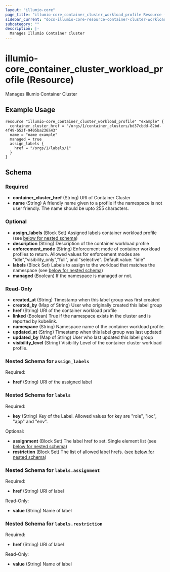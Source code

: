 ```yaml
---
layout: "illumio-core"
page_title: "illumio-core_container_cluster_workload_profile Resource - terraform-provider-illumio-core"
sidebar_current: "docs-illumio-core-resource-container-cluster-workload-profile"
subcategory: ""
description: |-
  Manages Illumio Container Cluster
---
```


# illumio-core_container_cluster_workload_profile (Resource)

Manages Illumio Container Cluster

Example Usage
------------

```hcl
resource "illumio-core_container_cluster_workload_profile" "example" {
  container_cluster_href = "/orgs/1/container_clusters/bd37cbdd-82bd-4f49-b52f-9405ba236a43"
  name = "name example"
  managed = true
  assign_labels {
    href = "/orgs/1/labels/1"
  }
}
```


## Schema

### Required

- **container_cluster_href** (String) URI of Container Cluster
- **name** (String) A friendly name given to a profile if the namespace is not user friendly. The name should be upto 255 characters.

### Optional

- **assign_labels** (Block Set) Assigned labels container workload profile (see [below for nested schema](#nestedblock--assign_labels))
- **description** (String) Description of the container workload profile
- **enforcement_mode** (String) Enforcement mode of container workload profiles to return. Allowed values for enforcement modes are "idle","visibility_only","full", and "selective". Default value: "idle"
- **labels** (Block Set) Labels to assign to the workload that matches the namespace (see [below for nested schema](#nestedblock--labels))
- **managed** (Boolean) If the namespace is managed or not.

### Read-Only

- **created_at** (String) Timestamp when this label group was first created
- **created_by** (Map of String) User who originally created this label group
- **href** (String) URI of the container workload profile
- **linked** (Boolean) True if the namespace exists in the cluster and is reported by kubelink.
- **namespace** (String) Namespace name of the container workload profile.
- **updated_at** (String) Timestamp when this label group was last updated
- **updated_by** (Map of String) User who last updated this label group
- **visibility_level** (String) Visibility Level of the container cluster workload profile.

<a id="nestedatt--assign_labels"></a>
### Nested Schema for `assign_labels`

Required:

- **href** (String) URI of the assigned label

<a id="nestedatt--labels"></a>
### Nested Schema for `labels`

Required:

- **key** (String) Key of the Label. Allowed values for key are "role", "loc", "app" and "env".

Optional:

- **assignment** (Block Set) The label href to set. Single element list (see [below for nested schema](#nestedblock--labels--assignment))
- **restriction** (Block Set) The list of allowed label hrefs. (see [below for nested schema](#nestedblock--labels--restriction))


<a id="nestedobjatt--labels--assignment"></a>
### Nested Schema for `labels.assignment`

Required:

- **href** (String) URI of label

Read-Only:

- **value** (String) Name of label

<a id="nestedobjatt--labels--restriction"></a>
### Nested Schema for `labels.restriction`

Required:

- **href** (String) URI of label

Read-Only:

- **value** (String) Name of label


